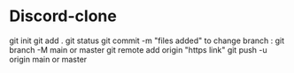 # Discord-clone
git init
git add .
git status 
git commit -m "files added"
to change branch : git branch -M main or master
git remote add origin "https link"
git push -u origin main or master
